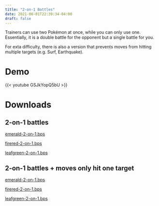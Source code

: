 ```yaml
---
title: "2-on-1 Battles"
date: 2021-06-01T22:39:34-04:00
draft: false
---
```


Trainers can use two Pokémon at once, while you can only use one. Essentially, it is a double battle for the opponent but a single battle for you.

For exta difficulty, there is also a version that prevents moves from hitting multiple targets (e.g. Surf, Earthquake).

# Demo

{{< youtube GSJkYopQ5bU >}}

# Downloads

## 2-on-1 battles

<p>
    <a href="/downloads/2-on-1/multi-target/emerald-2-on-1.bps" download>
    emerald-2-on-1.bps
    </a>
</p>

<p>
    <a href="/downloads/2-on-1/multi-target/firered-2-on-1.bps" download>
    firered-2-on-1.bps
    </a>
</p>

<p>
    <a href="/downloads/2-on-1/multi-target/leafgreen-2-on-1.bps" download>
    leafgreen-2-on-1.bps
    </a>
</p>

## 2-on-1 battles + moves only hit one target

<p>
    <a href="/downloads/2-on-1/one-target/emerald-2-on-1.bps" download>
    emerald-2-on-1.bps
    </a>
</p>

<p>
    <a href="/downloads/2-on-1/one-target/firered-2-on-1.bps" download>
    firered-2-on-1.bps
    </a>
</p>

<p>
    <a href="/downloads/2-on-1/one-target/leafgreen-2-on-1.bps" download>
    leafgreen-2-on-1.bps
    </a>
</p>
